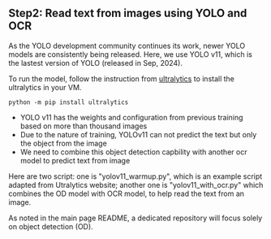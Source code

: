 ## Step2: Read text from images using YOLO and OCR

As the YOLO development community continues its work, newer YOLO models are consistently being released. Here, we use YOLO v11, which is the lastest version of YOLO (released in Sep, 2024).

To run the model, follow the instruction from [ultralytics](https://github.com/ultralytics/ultralytics) to install the ultralytics in your VM.

```
python -m pip install ultralytics
```

- YOLO v11 has the weights and configuration from previous training based on more than thousand images
- Due to the nature of training, YOLOv11 can not predict the text but only the object from the image
- We need to combine this object detection capbility with another ocr model to predict text from image

Here are two script: one is "yolov11_warmup.py", which is an example script adapted from Utralytics website; another one is "yolov11_with_ocr.py" which combines the OD model with OCR model, to help read the text from an image.

As noted in the main page README, a dedicated repository will focus solely on object detection (OD).
